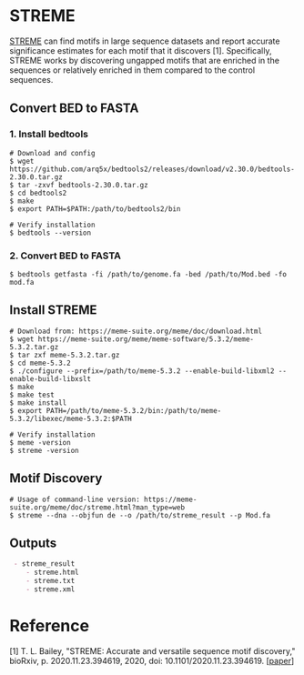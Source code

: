 # STREME

[STREME](https://meme-suite.org/meme/doc/streme.html) can find motifs in large sequence datasets and report accurate significance estimates for each motif that it discovers [1]. Specifically, STREME works by discovering ungapped motifs that are enriched in the sequences or relatively enriched in them compared to the control sequences.



## Convert BED to FASTA

### 1. Install bedtools

```shell
# Download and config
$ wget https://github.com/arq5x/bedtools2/releases/download/v2.30.0/bedtools-2.30.0.tar.gz
$ tar -zxvf bedtools-2.30.0.tar.gz
$ cd bedtools2
$ make
$ export PATH=$PATH:/path/to/bedtools2/bin

# Verify installation
$ bedtools --version
```

### 2. Convert BED to FASTA

```shell
$ bedtools getfasta -fi /path/to/genome.fa -bed /path/to/Mod.bed -fo mod.fa
```



## Install STREME

```shell
# Download from: https://meme-suite.org/meme/doc/download.html
$ wget https://meme-suite.org/meme/meme-software/5.3.2/meme-5.3.2.tar.gz
$ tar zxf meme-5.3.2.tar.gz
$ cd meme-5.3.2
$ ./configure --prefix=/path/to/meme-5.3.2 --enable-build-libxml2 --enable-build-libxslt
$ make
$ make test
$ make install
$ export PATH=/path/to/meme-5.3.2/bin:/path/to/meme-5.3.2/libexec/meme-5.3.2:$PATH

# Verify installation
$ meme -version
$ streme -version
```



## Motif Discovery

```shell
# Usage of command-line version: https://meme-suite.org/meme/doc/streme.html?man_type=web
$ streme --dna --objfun de --o /path/to/streme_result --p Mod.fa
```



## Outputs

```markdown
 - streme_result
 	- streme.html
 	- streme.txt
 	- streme.xml
```



# Reference

[1] T. L. Bailey, "STREME: Accurate and versatile sequence motif discovery," bioRxiv, p. 2020.11.23.394619, 2020, doi: 10.1101/2020.11.23.394619. [[paper](https://www.biorxiv.org/content/10.1101/2020.11.23.394619v1.full)]